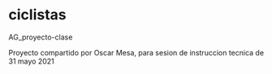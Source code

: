 # ciclistas
AG_proyecto-clase

Proyecto compartido por Oscar Mesa, para sesion de instruccion tecnica de 31 mayo 2021
